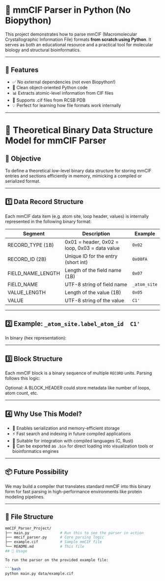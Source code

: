 # 🧬 mmCIF Parser in Python (No Biopython)

This project demonstrates how to parse mmCIF (Macromolecular Crystallographic Information File) formats **from scratch using Python**. It serves as both an educational resource and a practical tool for molecular biology and structural bioinformatics.

---

## 🚀 Features

- ✅ No external dependencies (not even Biopython!)
- 🧠 Clean object-oriented Python code
- 📊 Extracts atomic-level information from CIF files
- 📁 Supports .cif files from RCSB PDB
- 💡 Perfect for learning how file formats work internally

---

# 📘 Theoretical Binary Data Structure Model for mmCIF Parser

## 🧠 Objective
To define a theoretical low-level binary data structure for storing mmCIF entries and sections efficiently in memory, mimicking a compiled or serialized format.

---

## 1️⃣ Data Record Structure

Each mmCIF data item (e.g. atom site, loop header, values) is internally represented in the following binary format:


| Segment            | Description                                   | Example                    |
|--------------------|-----------------------------------------------|----------------------------|
| RECORD_TYPE (1B)   | 0x01 = header, 0x02 = loop, 0x03 = data value | `0x02`                     |
| RECORD_ID (2B)     | Unique ID for the entry (short int)           | `0x00FA`                   |
| FIELD_NAME_LENGTH  | Length of the field name (1B)                 | `0x07`                     |
| FIELD_NAME         | UTF-8 string of field name                    | `_atom_site`               |
| VALUE_LENGTH       | Length of the value (1B)                      | `0x05`                     |
| VALUE              | UTF-8 string of the value                     | `C1'`                      |

---

## 2️⃣ Example: `_atom_site.label_atom_id  C1'`

In binary (hex representation):


---

## 3️⃣ Block Structure

Each mmCIF block is a binary sequence of multiple `RECORD` units. Parsing follows this logic:


Optional: A BLOCK_HEADER could store metadata like number of loops, atom count, etc.

---

## 4️⃣ Why Use This Model?

- 🧠 Enables serialization and memory-efficient storage
- ⚡️ Fast search and indexing in future compiled applications
- 🔬 Suitable for integration with compiled languages (C, Rust)
- 💾 Can be exported as `.bin` for direct loading into visualization tools or bioinformatics engines

---

## 📦 Future Possibility

We may build a compiler that translates standard mmCIF into this binary form for fast parsing in high-performance environments like protein modeling pipelines.

---



## 📂 File Structure

```bash
mmCIF_Parser_Project/
├── main.py              # Run this to see the parser in action
├── mmcif_parser.py      # Core parsing logic
├── example.cif          # Sample mmCIF file
└── README.md            # This file
## 📌 Usage

To run the parser on the provided example file:

```bash
python main.py data/example.cif


